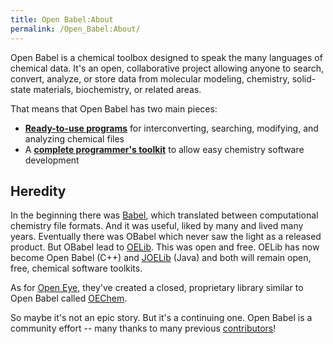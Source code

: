 ```yaml
---
title: Open Babel:About
permalink: /Open_Babel:About/
---
```


Open Babel is a chemical toolbox designed to speak the many languages of chemical data. It's an open, collaborative project allowing anyone to search, convert, analyze, or store data from molecular modeling, chemistry, solid-state materials, biochemistry, or related areas.

That means that Open Babel has two main pieces:

-   **[Ready-to-use programs](/Guides "wikilink")** for interconverting, searching, modifying, and analyzing chemical files
-   A **[complete programmer's toolkit](/:Category:Developer "wikilink")** to allow easy chemistry software development

Heredity
--------

In the beginning there was [Babel](http://www.eyesopen.com/babel/), which translated between computational chemistry file formats. And it was useful, liked by many and lived many years. Eventually there was OBabel which never saw the light as a released product. But OBabel lead to [OELib](http://www.eyesopen.com/products/toolkits/oelib.html). This was open and free. OELib has now become Open Babel (C++) and [JOELib](http://joelib.sourceforge.net) (Java) and both will remain open, free, chemical software toolkits.

As for [Open Eye](http://www.eyesopen.com/), they've created a closed, proprietary library similar to Open Babel called [OEChem](http://www.eyesopen.com/products/toolkits/oechem.html).

So maybe it's not an epic story. But it's a continuing one. Open Babel is a community effort -- many thanks to many previous [contributors](/THANKS "wikilink")!